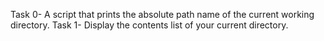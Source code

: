Task 0- A script that prints the absolute path name of the current working directory.
Task 1- Display the contents list of your current directory.

